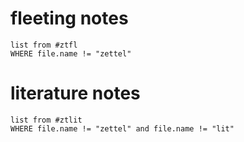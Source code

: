 # fleeting notes
```dataview
list from #ztfl
WHERE file.name != "zettel"
```
# literature notes
```dataview
list from #ztlit
WHERE file.name != "zettel" and file.name != "lit"
```

